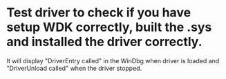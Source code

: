 # Test driver to check if you have setup WDK correctly, built the .sys and installed the driver correctly.
It will display "DriverEntry called" in the WinDbg when driver is loaded and "DriverUnload called" when the driver stopped.
